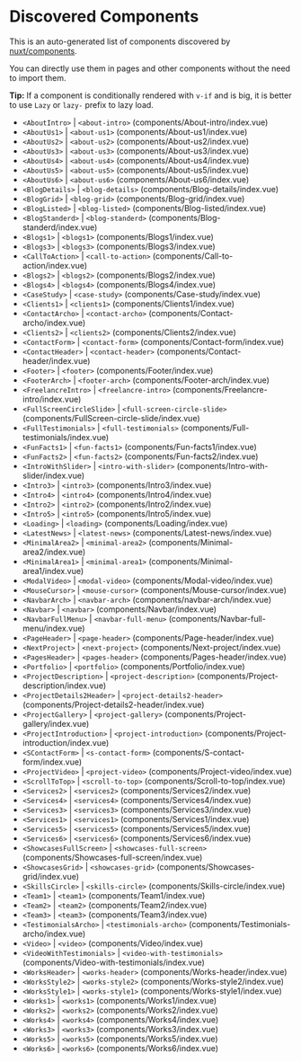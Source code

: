 # Discovered Components

This is an auto-generated list of components discovered by [nuxt/components](https://github.com/nuxt/components).

You can directly use them in pages and other components without the need to import them.

**Tip:** If a component is conditionally rendered with `v-if` and is big, it is better to use `Lazy` or `lazy-` prefix to lazy load.

- `<AboutIntro>` | `<about-intro>` (components/About-intro/index.vue)
- `<AboutUs1>` | `<about-us1>` (components/About-us1/index.vue)
- `<AboutUs2>` | `<about-us2>` (components/About-us2/index.vue)
- `<AboutUs3>` | `<about-us3>` (components/About-us3/index.vue)
- `<AboutUs4>` | `<about-us4>` (components/About-us4/index.vue)
- `<AboutUs5>` | `<about-us5>` (components/About-us5/index.vue)
- `<AboutUs6>` | `<about-us6>` (components/About-us6/index.vue)
- `<BlogDetails>` | `<blog-details>` (components/Blog-details/index.vue)
- `<BlogGrid>` | `<blog-grid>` (components/Blog-grid/index.vue)
- `<BlogListed>` | `<blog-listed>` (components/Blog-listed/index.vue)
- `<BlogStanderd>` | `<blog-standerd>` (components/Blog-standerd/index.vue)
- `<Blogs1>` | `<blogs1>` (components/Blogs1/index.vue)
- `<Blogs3>` | `<blogs3>` (components/Blogs3/index.vue)
- `<CallToAction>` | `<call-to-action>` (components/Call-to-action/index.vue)
- `<Blogs2>` | `<blogs2>` (components/Blogs2/index.vue)
- `<Blogs4>` | `<blogs4>` (components/Blogs4/index.vue)
- `<CaseStudy>` | `<case-study>` (components/Case-study/index.vue)
- `<Clients1>` | `<clients1>` (components/Clients1/index.vue)
- `<ContactArcho>` | `<contact-archo>` (components/Contact-archo/index.vue)
- `<Clients2>` | `<clients2>` (components/Clients2/index.vue)
- `<ContactForm>` | `<contact-form>` (components/Contact-form/index.vue)
- `<ContactHeader>` | `<contact-header>` (components/Contact-header/index.vue)
- `<Footer>` | `<footer>` (components/Footer/index.vue)
- `<FooterArch>` | `<footer-arch>` (components/Footer-arch/index.vue)
- `<FreelancreIntro>` | `<freelancre-intro>` (components/Freelancre-intro/index.vue)
- `<FullScreenCircleSlide>` | `<full-screen-circle-slide>` (components/FullScreen-circle-slide/index.vue)
- `<FullTestimonials>` | `<full-testimonials>` (components/Full-testimonials/index.vue)
- `<FunFacts1>` | `<fun-facts1>` (components/Fun-facts1/index.vue)
- `<FunFacts2>` | `<fun-facts2>` (components/Fun-facts2/index.vue)
- `<IntroWithSlider>` | `<intro-with-slider>` (components/Intro-with-slider/index.vue)
- `<Intro3>` | `<intro3>` (components/Intro3/index.vue)
- `<Intro4>` | `<intro4>` (components/Intro4/index.vue)
- `<Intro2>` | `<intro2>` (components/Intro2/index.vue)
- `<Intro5>` | `<intro5>` (components/Intro5/index.vue)
- `<Loading>` | `<loading>` (components/Loading/index.vue)
- `<LatestNews>` | `<latest-news>` (components/Latest-news/index.vue)
- `<MinimalArea2>` | `<minimal-area2>` (components/Minimal-area2/index.vue)
- `<MinimalArea1>` | `<minimal-area1>` (components/Minimal-area1/index.vue)
- `<ModalVideo>` | `<modal-video>` (components/Modal-video/index.vue)
- `<MouseCursor>` | `<mouse-cursor>` (components/Mouse-cursor/index.vue)
- `<NavbarArch>` | `<navbar-arch>` (components/navbar-arch/index.vue)
- `<Navbar>` | `<navbar>` (components/Navbar/index.vue)
- `<NavbarFullMenu>` | `<navbar-full-menu>` (components/Navbar-full-menu/index.vue)
- `<PageHeader>` | `<page-header>` (components/Page-header/index.vue)
- `<NextProject>` | `<next-project>` (components/Next-project/index.vue)
- `<PagesHeader>` | `<pages-header>` (components/Pages-header/index.vue)
- `<Portfolio>` | `<portfolio>` (components/Portfolio/index.vue)
- `<ProjectDescription>` | `<project-description>` (components/Project-description/index.vue)
- `<ProjectDetails2Header>` | `<project-details2-header>` (components/Project-details2-header/index.vue)
- `<ProjectGallery>` | `<project-gallery>` (components/Project-gallery/index.vue)
- `<ProjectIntroduction>` | `<project-introduction>` (components/Project-introduction/index.vue)
- `<SContactForm>` | `<s-contact-form>` (components/S-contact-form/index.vue)
- `<ProjectVideo>` | `<project-video>` (components/Project-video/index.vue)
- `<ScrollToTop>` | `<scroll-to-top>` (components/Scroll-to-top/index.vue)
- `<Services2>` | `<services2>` (components/Services2/index.vue)
- `<Services4>` | `<services4>` (components/Services4/index.vue)
- `<Services3>` | `<services3>` (components/Services3/index.vue)
- `<Services1>` | `<services1>` (components/Services1/index.vue)
- `<Services5>` | `<services5>` (components/Services5/index.vue)
- `<Services6>` | `<services6>` (components/Services6/index.vue)
- `<ShowcasesFullScreen>` | `<showcases-full-screen>` (components/Showcases-full-screen/index.vue)
- `<ShowcasesGrid>` | `<showcases-grid>` (components/Showcases-grid/index.vue)
- `<SkillsCircle>` | `<skills-circle>` (components/Skills-circle/index.vue)
- `<Team1>` | `<team1>` (components/Team1/index.vue)
- `<Team2>` | `<team2>` (components/Team2/index.vue)
- `<Team3>` | `<team3>` (components/Team3/index.vue)
- `<TestimonialsArcho>` | `<testimonials-archo>` (components/Testimonials-archo/index.vue)
- `<Video>` | `<video>` (components/Video/index.vue)
- `<VideoWithTestimonials>` | `<video-with-testimonials>` (components/Video-with-testimonials/index.vue)
- `<WorksHeader>` | `<works-header>` (components/Works-header/index.vue)
- `<WorksStyle2>` | `<works-style2>` (components/Works-style2/index.vue)
- `<WorksStyle1>` | `<works-style1>` (components/Works-style1/index.vue)
- `<Works1>` | `<works1>` (components/Works1/index.vue)
- `<Works2>` | `<works2>` (components/Works2/index.vue)
- `<Works4>` | `<works4>` (components/Works4/index.vue)
- `<Works3>` | `<works3>` (components/Works3/index.vue)
- `<Works5>` | `<works5>` (components/Works5/index.vue)
- `<Works6>` | `<works6>` (components/Works6/index.vue)
